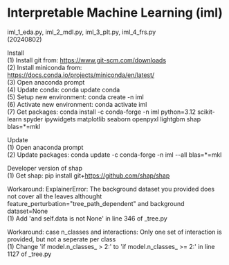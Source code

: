 # Interpretable Machine Learning (iml)  
iml_1_eda.py, iml_2_mdl.py, iml_3_plt.py, iml_4_frs.py  
(20240802)  
  
Install  
(1)  Install git from: https://www.git-scm.com/downloads  
(2)  Install miniconda from: https://docs.conda.io/projects/miniconda/en/latest/  
(3)  Open anaconda prompt  
(4)  Update conda: conda update conda  
(5)  Setup new environment: conda create -n iml  
(6)  Activate new environment: conda activate iml  
(7)  Get packages: conda install -c conda-forge -n iml python=3.12 scikit-learn spyder ipywidgets matplotlib seaborn openpyxl lightgbm shap blas=*=mkl  
  
Update  
(1)  Open anaconda prompt  
(2)  Update packages: conda update -c conda-forge -n iml --all blas=*=mkl  
  
Developer version of shap  
(1)  Get shap: pip install git+https://github.com/shap/shap  
  
Workaround: ExplainerError: The background dataset you provided does not cover all the leaves althought feature_perturbation="tree_path_dependent" and background dataset=None  
(1)  Add 'and self.data is not None' in line 346 of _tree.py  
  
Workaround: case n_classes and interactions: Only one set of interaction is provided, but not a seperate per class  
(1) Change 'if model.n_classes_ > 2:' to 'if model.n_classes_ >= 2:' in line 1127 of _tree.py  
  

